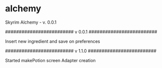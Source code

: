 # alchemy
Skyrim Alchemy - v. 0.0.1

#########################
v 0.0.1
#########################

Insert new ingredient and save on preferences

#########################
v 1.1.0
#########################

Started makePotion screen
Adapter creation
